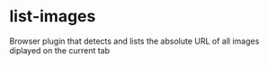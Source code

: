 # list-images
Browser plugin that detects and lists the absolute URL of all images diplayed on the current tab
